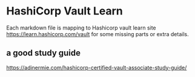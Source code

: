 # HashiCorp Vault Learn

Each markdown file is mapping to Hashicorp vault learn site https://learn.hashicorp.com/vault for some missing parts or extra details.

## a good study guide


https://adinermie.com/hashicorp-certified-vault-associate-study-guide/
